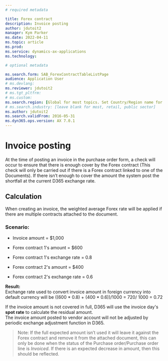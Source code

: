 ```yaml
---
# required metadata

title: Forex contract
description: Invoice posting
author: jdutoit2
manager: Kym Parker
ms.date: 2022-04-11
ms.topic: article
ms.prod: 
ms.service: dynamics-ax-applications
ms.technology: 

# optional metadata

ms.search.form: SAB_ForexContractTableListPage
audience: Application User
# ms.devlang: 
ms.reviewer: jdutoit2
# ms.tgt_pltfrm: 
# ms.custom: 
ms.search.region: [Global for most topics. Set Country/Region name for localizations]
# ms.search.industry: [leave blank for most, retail, public sector]
ms.author: jdutoit2
ms.search.validFrom: 2016-05-31
ms.dyn365.ops.version: AX 7.0.1
---
```


# Invoice posting

At the time of posting an invoice in the purchase order form, a check will occur to ensure that there is enough cover by the Forex contract (This check will only be carried out if there is a Forex contract linked to one of the Documents).  If there isn’t enough to cover the amount the system post the shortfall at the current D365 exchange rate.

## Calculation
When creating an invoice, the weighted average Forex rate will be applied if there are multiple contracts attached to the document.

### Scenario:
 - Invoice amount = $1,000

- Forex contract 1's amount = $600 
- Forex contract 1's exchange rate = 0.8

- Forex contract 2's amount = $400
- Forex contract 2's exchange rate = 0.6

**Result:** <br> 
Exchange rate used to convert invoice amount in foreign currency into default currency will be 
 ((600 * 0.8) + (400 * 0.6))/1000 = 720/ 1000 = 0.72
 
If the invoice amount is not covered in full, D365 will use the invoice day's **spot rate** to calculate the residual amount. <br>
The invoice amount posted to vendor account will not be adjusted by periodic exchange adjustment function in D365. <br> 

> Note: If the full expected amount isn’t used it will leave it against the Forex contract and remove it from the attached document, this can only be done when the status of the Purchase order/Purchase order line is _Invoiced_.  If there is an expected decrease in amount, then this should be reflected.

